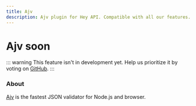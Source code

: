 ```yaml
---
title: Ajv
description: Ajv plugin for Hey API. Compatible with all our features.
---
```


# Ajv <span data-soon>soon</span>

::: warning
This feature isn't in development yet. Help us prioritize it by voting on [GitHub](https://github.com/hey-api/openapi-ts/issues/1476).
:::

### About

[Ajv](https://ajv.js.org/) is the fastest JSON validator for Node.js and browser.

<!--@include: ../../sponsors.md-->
